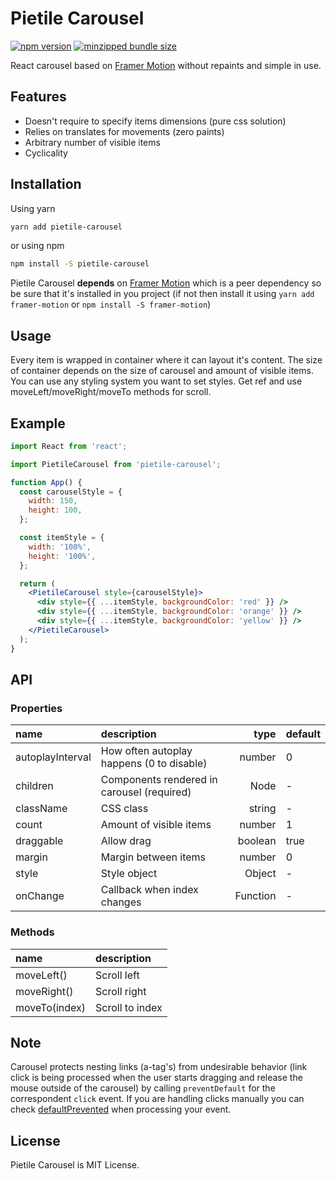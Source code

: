 # Pietile Carousel

[![npm version](https://badgen.net/npm/v/pietile-carousel?color=56C838)](https://www.npmjs.com/package/pietile-carousel)
[![minzipped bundle size](https://badgen.net/bundlephobia/minzip/pietile-carousel)](https://bundlephobia.com/result?p=pietile-carousel)

React carousel based on [Framer Motion](https://github.com/framer/motion) without repaints and simple in use.

## Features

- Doesn't require to specify items dimensions (pure css solution)
- Relies on translates for movements (zero paints)
- Arbitrary number of visible items
- Сyclicality

## Installation

Using yarn

```sh
yarn add pietile-carousel
```

or using npm

```sh
npm install -S pietile-carousel
```

Pietile Carousel **depends** on [Framer Motion](https://github.com/framer/motion) which is a peer dependency so be sure that it's installed in you project (if not then install it using `yarn add framer-motion` or `npm install -S framer-motion`)

## Usage

Every item is wrapped in container where it can layout it's content. The size of container depends on the size of carousel and amount of visible items. You can use any styling system you want to set styles. Get ref and use moveLeft/moveRight/moveTo methods for scroll.

## Example

```jsx
import React from 'react';

import PietileCarousel from 'pietile-carousel';

function App() {
  const carouselStyle = {
    width: 150,
    height: 100,
  };

  const itemStyle = {
    width: '100%',
    height: '100%',
  };

  return (
    <PietileCarousel style={carouselStyle}>
      <div style={{ ...itemStyle, backgroundColor: 'red' }} />
      <div style={{ ...itemStyle, backgroundColor: 'orange' }} />
      <div style={{ ...itemStyle, backgroundColor: 'yellow' }} />
    </PietileCarousel>
  );
}
```

## API

### Properties

| name             | description                                |     type | default |
| :--------------- | :----------------------------------------- | -------: | :------ |
| autoplayInterval | How often autoplay happens (0 to disable)  |   number | 0       |
| children         | Components rendered in carousel (required) |     Node | -       |
| className        | CSS class                                  |   string | -       |
| count            | Amount of visible items                    |   number | 1       |
| draggable        | Allow drag                                 |  boolean | true    |
| margin           | Margin between items                       |   number | 0       |
| style            | Style object                               |   Object | -       |
| onChange         | Callback when index changes                | Function | -       |

### Methods

| name          | description     |
| :------------ | :-------------- |
| moveLeft()    | Scroll left     |
| moveRight()   | Scroll right    |
| moveTo(index) | Scroll to index |

## Note

Carousel protects nesting links (a-tag's) from undesirable behavior (link click is being processed when the user starts dragging and release the mouse outside of the carousel) by calling `preventDefault` for the correspondent `click` event. If you are handling clicks manually you can check [defaultPrevented](https://developer.mozilla.org/en-US/docs/Web/API/Event/defaultPrevented) when processing your event.

## License

Pietile Carousel is MIT License.
